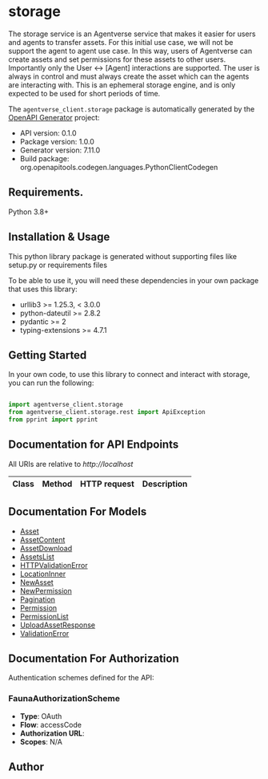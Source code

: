 # storage
 The storage service is an Agentverse service that makes it easier for users and agents to transfer assets.  For this initial use case, we will not be support the agent to agent use case.  In this way, users of Agentverse can create assets and set permissions for these assets to other users.  Importantly only the User ↔ [Agent] interactions are supported.  The user is always in control and must always create the asset which can the agents are interacting with.  This is an ephemeral storage engine, and is only expected to be used for short periods of time. 

The `agentverse_client.storage` package is automatically generated by the [OpenAPI Generator](https://openapi-generator.tech) project:

- API version: 0.1.0
- Package version: 1.0.0
- Generator version: 7.11.0
- Build package: org.openapitools.codegen.languages.PythonClientCodegen

## Requirements.

Python 3.8+

## Installation & Usage

This python library package is generated without supporting files like setup.py or requirements files

To be able to use it, you will need these dependencies in your own package that uses this library:

* urllib3 >= 1.25.3, < 3.0.0
* python-dateutil >= 2.8.2
* pydantic >= 2
* typing-extensions >= 4.7.1

## Getting Started

In your own code, to use this library to connect and interact with storage,
you can run the following:

```python

import agentverse_client.storage
from agentverse_client.storage.rest import ApiException
from pprint import pprint

```

## Documentation for API Endpoints

All URIs are relative to *http://localhost*

Class | Method | HTTP request | Description
------------ | ------------- | ------------- | -------------


## Documentation For Models

 - [Asset](https://github.com/fetchai/api-clients/blob/main/agentverse-client/agentverse_client/storage/docs/Asset.md)
 - [AssetContent](https://github.com/fetchai/api-clients/blob/main/agentverse-client/agentverse_client/storage/docs/AssetContent.md)
 - [AssetDownload](https://github.com/fetchai/api-clients/blob/main/agentverse-client/agentverse_client/storage/docs/AssetDownload.md)
 - [AssetsList](https://github.com/fetchai/api-clients/blob/main/agentverse-client/agentverse_client/storage/docs/AssetsList.md)
 - [HTTPValidationError](https://github.com/fetchai/api-clients/blob/main/agentverse-client/agentverse_client/storage/docs/HTTPValidationError.md)
 - [LocationInner](https://github.com/fetchai/api-clients/blob/main/agentverse-client/agentverse_client/storage/docs/LocationInner.md)
 - [NewAsset](https://github.com/fetchai/api-clients/blob/main/agentverse-client/agentverse_client/storage/docs/NewAsset.md)
 - [NewPermission](https://github.com/fetchai/api-clients/blob/main/agentverse-client/agentverse_client/storage/docs/NewPermission.md)
 - [Pagination](https://github.com/fetchai/api-clients/blob/main/agentverse-client/agentverse_client/storage/docs/Pagination.md)
 - [Permission](https://github.com/fetchai/api-clients/blob/main/agentverse-client/agentverse_client/storage/docs/Permission.md)
 - [PermissionList](https://github.com/fetchai/api-clients/blob/main/agentverse-client/agentverse_client/storage/docs/PermissionList.md)
 - [UploadAssetResponse](https://github.com/fetchai/api-clients/blob/main/agentverse-client/agentverse_client/storage/docs/UploadAssetResponse.md)
 - [ValidationError](https://github.com/fetchai/api-clients/blob/main/agentverse-client/agentverse_client/storage/docs/ValidationError.md)


<a id="documentation-for-authorization"></a>
## Documentation For Authorization


Authentication schemes defined for the API:
<a id="FaunaAuthorizationScheme"></a>
### FaunaAuthorizationScheme

- **Type**: OAuth
- **Flow**: accessCode
- **Authorization URL**: 
- **Scopes**: N/A


## Author



